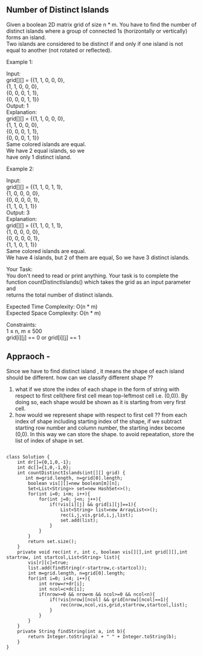 ## Number of Distinct Islands 
Given a boolean 2D matrix grid of size n * m. You have to find the number of distinct islands where a group of connected 1s (horizontally or vertically) forms an island.  
Two islands are considered to be distinct if and only if one island is not equal to another (not rotated or reflected).  

Example 1:  
  
Input:  
grid[][] = {{1, 1, 0, 0, 0},  
            {1, 1, 0, 0, 0},  
            {0, 0, 0, 1, 1},  
            {0, 0, 0, 1, 1}}  
Output:  1  
Explanation:  
grid[][] = {{1, 1, 0, 0, 0},   
            {1, 1, 0, 0, 0},   
            {0, 0, 0, 1, 1},   
            {0, 0, 0, 1, 1}}  
Same colored islands are equal.  
We have 2 equal islands, so we   
have only 1 distinct island.  

Example 2:  

Input:  
grid[][] = {{1, 1, 0, 1, 1},  
            {1, 0, 0, 0, 0},  
            {0, 0, 0, 0, 1},  
            {1, 1, 0, 1, 1}}  
Output: 3  
Explanation:  
grid[][] = {{1, 1, 0, 1, 1},   
            {1, 0, 0, 0, 0},   
            {0, 0, 0, 0, 1},   
            {1, 1, 0, 1, 1}}  
Same colored islands are equal.  
We have 4 islands, but 2 of them  are equal, So we have 3 distinct islands.  

Your Task:  
You don't need to read or print anything. Your task is to complete the function countDistinctIslands() which takes the grid as an input parameter and   
returns the total number of distinct islands.  

Expected Time Complexity: O(n * m)  
Expected Space Complexity: O(n * m)  
 
Constraints:  
1 ≤ n, m ≤ 500  
grid[i][j] == 0 or grid[i][j] == 1  

## Appraoch - 
Since we have to find distinct island , it means the shape of each island should be different.
how can we classify different shape ??  
1. what if we store the index of each shape in the form of string with respect to first cell(here first cell mean top-leftmost cell  i.e. (0,0)).
By doing so, each shape would be shown as it is starting from very first cell.
2.  how would we represent shape with respect to first cell ??
from each index of shape including starting index of the shape, if we subtract starting row number and column number, the starting index become (0,0).
In this way we can store the shape.
to avoid repeatation, store the list of index of shape in set.

```

class Solution {
    int dr[]={0,1,0,-1};
    int dc[]={1,0,-1,0};
    int countDistinctIslands(int[][] grid) {
       int m=grid.length, n=grid[0].length;
        boolean vis[][]=new boolean[m][n];
        Set<List<String>> set=new HashSet<>();
        for(int i=0; i<m; i++){
            for(int j=0; j<n; j++){
                if(!vis[i][j] && grid[i][j]==1){
                    List<String> list=new ArrayList<>();
                    rec(i,j,vis,grid,i,j,list);
                    set.add(list);
                }
            }
        }
        return set.size();
    }
    private void rec(int r, int c, boolean vis[][],int grid[][],int startrow, int startcol,List<String> list){
        vis[r][c]=true;
        list.add(findString(r-startrow,c-startcol));
        int m=grid.length, n=grid[0].length;
        for(int i=0; i<4; i++){
            int nrow=r+dr[i];
            int ncol=c+dc[i];
            if(nrow>=0 && nrow<m && ncol>=0 && ncol<n){
                if(!vis[nrow][ncol] && grid[nrow][ncol]==1){
                    rec(nrow,ncol,vis,grid,startrow,startcol,list);
                }
            }
        }
    }
    private String findString(int a, int b){
        return Integer.toString(a) + " " + Integer.toString(b);
    }
}
